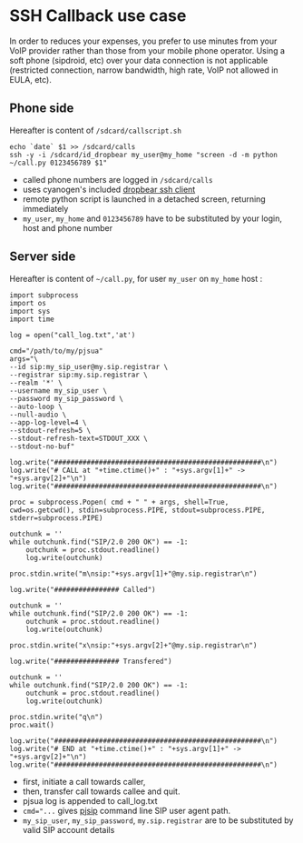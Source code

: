 # SSH Callback use case #

In order to reduces your expenses, you prefer to use minutes from your VoIP provider rather than those from your mobile phone operator. Using a soft phone (sipdroid, etc) over your data connection is not applicable (restricted connection, narrow bandwidth, high rate, VoIP not allowed in EULA, etc).

## Phone side ##
Hereafter is content of `/sdcard/callscript.sh`
```
echo `date` $1 >> /sdcard/calls
ssh -y -i /sdcard/id_dropbear my_user@my_home "screen -d -m python ~/call.py 0123456789 $1"
```
  * called phone numbers are logged in `/sdcard/calls`
  * uses cyanogen's included [dropbear ssh client](http://matt.ucc.asn.au/dropbear/dropbear.html)
  * remote python script is launched in a detached screen, returning immediately
  * `my_user`,  `my_home` and `0123456789` have to be substituted by your login, host and phone number

## Server side ##

Hereafter is content of `~/call.py`, for user `my_user` on `my_home` host :
```
import subprocess
import os
import sys
import time

log = open("call_log.txt",'at')

cmd="/path/to/my/pjsua"
args="\
--id sip:my_sip_user@my.sip.registrar \
--registrar sip:my.sip.registrar \
--realm '*' \
--username my_sip_user \
--password my_sip_password \
--auto-loop \
--null-audio \
--app-log-level=4 \
--stdout-refresh=5 \
--stdout-refresh-text=STDOUT_XXX \
--stdout-no-buf"

log.write("###################################################\n")
log.write("# CALL at "+time.ctime()+" : "+sys.argv[1]+" -> "+sys.argv[2]+"\n")
log.write("###################################################\n")

proc = subprocess.Popen( cmd + " " + args, shell=True, cwd=os.getcwd(), stdin=subprocess.PIPE, stdout=subprocess.PIPE, stderr=subprocess.PIPE)

outchunk = ''
while outchunk.find("SIP/2.0 200 OK") == -1:
    outchunk = proc.stdout.readline()
    log.write(outchunk)

proc.stdin.write("m\nsip:"+sys.argv[1]+"@my.sip.registrar\n")

log.write("################ Called")

outchunk = ''
while outchunk.find("SIP/2.0 200 OK") == -1:
    outchunk = proc.stdout.readline()
    log.write(outchunk)

proc.stdin.write("x\nsip:"+sys.argv[2]+"@my.sip.registrar\n")

log.write("################ Transfered")

outchunk = ''
while outchunk.find("SIP/2.0 200 OK") == -1:
    outchunk = proc.stdout.readline()
    log.write(outchunk)

proc.stdin.write("q\n")
proc.wait()

log.write("###################################################\n")
log.write("# END at "+time.ctime()+" : "+sys.argv[1]+" -> "+sys.argv[2]+"\n")
log.write("###################################################\n")
```

  * first, initiate a call towards caller,
  * then, transfer call towards callee and quit.
  * pjsua log is appended to call\_log.txt
  * `cmd="...` gives [pjsip](http://www.pjsip.org/) command line SIP user agent path.
  * `my_sip_user`, `my_sip_password`, `my.sip.registrar` are to be substituted by valid SIP account details